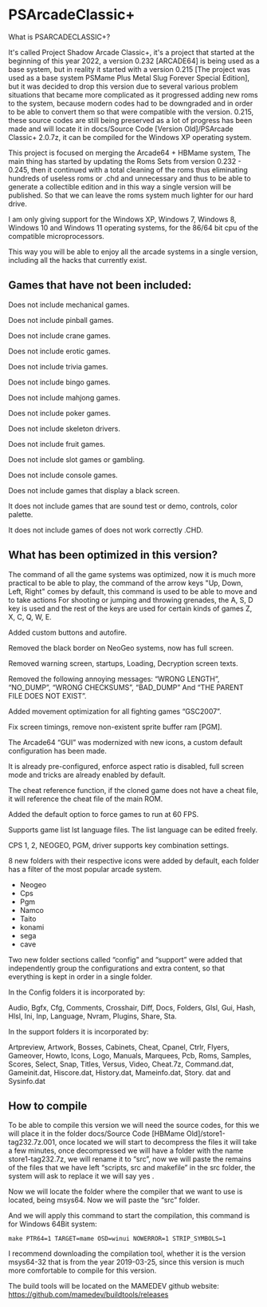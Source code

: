 # PSArcadeClassic+
What is PSARCADECLASSIC+?

It's called Project Shadow Arcade Classic+, it's a project that started at the beginning of this year 2022, a version 0.232 [ARCADE64] is being used as a base system, but in reality it started with a version 0.215 [The project was used as a base system PSMame Plus Metal Slug Forever Special Edition], but it was decided to drop this version due to several various problem situations that became more complicated as it progressed adding new roms to the system, because modern codes had to be downgraded and in order to be able to convert them so that were compatible with the version. 0.215, these source codes are still being preserved as a lot of progress has been made and will locate it in docs/Source Code [Version Old]/PSArcade Classic+ 2.0.7z, it can be compiled for the Windows XP operating system.
 
This project is focused on merging the Arcade64 + HBMame system, The main thing has started by updating the Roms Sets from version 0.232 - 0.245, then it continued with a total cleaning of the roms thus eliminating hundreds of useless roms or .chd and unnecessary and thus to be able to generate a collectible edition and in this way a single version will be published. So that we can leave the roms system much lighter for our hard drive.
 
I am only giving support for the Windows XP, Windows 7, Windows 8, Windows 10 and Windows 11 operating systems,
for the 86/64 bit cpu of the compatible microprocessors.

This way you will be able to enjoy all the arcade systems in a single version, including all the hacks that currently exist.

Games that have not been included:
----------------------------------

Does not include mechanical games.

Does not include pinball games.

Does not include crane games.

Does not include erotic games.

Does not include trivia games.

Does not include bingo games.

Does not include mahjong games.

Does not include poker games.

Does not include skeleton drivers.

Does not include fruit games.

Does not include slot games or gambling.

Does not include console games.

Does not include games that display a black screen.

It does not include games that are sound test or demo, controls, color palette.

It does not include games of does not work correctly .CHD.

What has been optimized in this version?
---------------------------------------

The command of all the game systems was optimized, now it is much more practical to be able to play, the command of the arrow keys "Up, Down, Left, Right" comes by default, this command is used to be able to move and to take actions For shooting or jumping and throwing grenades, the A, S, D key is used and the rest of the keys are used for certain kinds of games Z, X, C, Q, W, E.

Added custom buttons and autofire.

Removed the black border on NeoGeo systems, now has full screen.

Removed warning screen, startups, Loading, Decryption screen texts.

Removed the following annoying messages: “WRONG LENGTH”, “NO_DUMP”, “WRONG CHECKSUMS”, “BAD_DUMP” And “THE PARENT FILE DOES NOT EXIST”.

Added movement optimization for all fighting games “GSC2007”.

Fix screen timings, remove non-existent sprite buffer ram [PGM].

The Arcade64 “GUI” was modernized with new icons, a custom default configuration has been made.

It is already pre-configured, enforce aspect ratio is disabled, full screen mode and tricks are already enabled by default.

The cheat reference function, if the cloned game does not have a cheat file, it will reference the cheat file of the main ROM.

Added the default option to force games to run at 60 FPS.

Supports game list lst language files. The list language can be edited freely.

CPS 1, 2, NEOGEO, PGM, driver supports key combination settings.

8 new folders with their respective icons were added by default, each folder has a filter of the most popular arcade system.
 * Neogeo
 * Cps
 * Pgm
 * Namco
 * Taito
 * konami
 * sega
 * cave

Two new folder sections called “config” and “support” were added that independently group the configurations and extra content, so that everything is kept in order in a single folder.

In the Config folders it is incorporated by:

Audio, Bgfx, Cfg, Comments, Crosshair, Diff, Docs, Folders, Glsl, Gui, Hash, Hlsl, Ini, Inp, Language, Nvram, Plugins, Share, Sta.

In the support folders it is incorporated by:

Artpreview, Artwork, Bosses, Cabinets, Cheat, Cpanel, Ctrlr, Flyers, Gameover, Howto, Icons,
Logo, Manuals, Marquees, Pcb, Roms, Samples, Scores, Select, Snap, Titles, Versus, Video, Cheat.7z, Command.dat, Gameinit.dat, Hiscore.dat, History.dat, Mameinfo.dat, Story. dat and Sysinfo.dat

How to compile
--------------

To be able to compile this version we will need the source codes, for this we will place it in the folder docs/Source Code [HBMame Old]/store1-tag232.7z.001, once located we will start to decompress the files it will take a few minutes, once decompressed we will have a folder with the name store1-tag232.7z, we will rename it to “src”, now we will paste the remains of the files that we have left “scripts, src and makefile” in the src folder, the system will ask to replace it we will say yes .

Now we will locate the folder where the compiler that we want to use is located, being msys64. Now we will paste the “src” folder.

And we will apply this command to start the compilation, this command is for Windows 64Bit system:
```
make PTR64=1 TARGET=mame OSD=winui NOWERROR=1 STRIP_SYMBOLS=1
```

I recommend downloading the compilation tool, whether it is the version msys64-32 that is from the year 2019-03-25, since this version is much more comfortable to compile for this version.

The build tools will be located on the MAMEDEV github website:
https://github.com/mamedev/buildtools/releases

